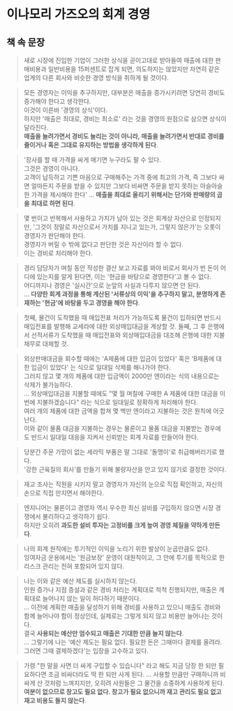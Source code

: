 # 이나모리 가즈오의 회계 경영

## 책 속 문장

> 새로 시장에 진입한 기업이 그러한 상식을 곧이고대로 받아들여 매출에 대한 판매비용과 일반비용을 15퍼센트로 잡게 되면, 의도하지는 않았지만 자연히 같은 업계의 다른 회사와 비슷한 경영 방식을 취하게 될 것이다.

> 모든 경영자는 이익을 추구하지만, 대부분은 매출을 증가시키려면 당연히 경비도 증가해야 한다고 생각한다.  
> 이것이 이른바 '경영의 상식'이다.  
> 하지만 '매출은 최대로, 경비는 최소로' 라는 것을 경영의 원점으로 삼으면 상식이 달라진다.  
> **매출을 늘려가면서 경비도 늘리는 것이 아니라, 매출을 늘려가면서 반대로 경비를 줄이거나 혹은 그대로 유지하는 방법을 생각하게 된다**.  

> '장사를 할 때 가격을 싸게 매기면 누구라도 팔 수 있다.  
> 그것은 경영이 아니다.  
> 고객이 납득하고 기쁜 마음으로 구매해주는 가격 중에 최고의 가격, 즉 그보다 싸면 얼마든지 주문을 받을 수 있지만 그보다 비싸면 주문을 받지 못하는 아슬아슬한 가격을 제시해야 한다'
> ...
> **매출을 최대로 올리기 위해서는 단가와 판매량의 곱을 최대로 하면 된다**.

> 몇 번이고 반복해서 사용하고 가치가 남아 있는 것은 회계상 자산으로 인정되지만, '그것이 정말로 자산으로서 가치를 지니고 있는가, 그렇지 않은가'는 오롯이 경영자가 판단해야 한다.  
> 경영자가 버릴 수 밖에 없다고 판단한 것은 자산이라 할 수 없다.  
> 이는 경비로 처리해야 한다.

> 경리 담당자가 며칠 동안 작성한 결산 보고 자료를 봐야 비로서 회사가 번 돈이 어디에 있는지를 알게 된다면, 이는 '현금을 바탕으로 경영한다'고 볼 수 없다.  
> 어디까지나 경영은 '실시간'으로 눈앞의 사실과 다투지 않으면 안 된다.  
> ...
> **다양한 회계 과정을 통해 계산된 '서류상의 이익'을 추구하지 말고, 분명하게 존재하는 '현금'에 바탕을 두고 경영을 해야 한다**.

> 첫째, 물건이 도착했을 때 매입전표 처리가 가능하도록 물건이 입하되면 반드시 매입전표를 발행해 교세라에 대한 외상매입대금을 계상할 것.
> 둘째, 그 후 은행에서 선적서류가 도착했을 때 매입전표와 외상매입대금을 대조해 은행에 대한 지불채무로 대체할 것.

> 외상판매대금을 회수할 때에는 'A제품에 대한 입금이 있었다' 혹은 'B제품에 대한 입금이 있었다' 는 식으로 일대일 삭제를 해나가야 한다.  
> 그러지 않고 몇 개의 제품에 대한 입금액이 2000만 엔이라는 식의 내용으로는 삭제가 불가능하다.  
> ...
> 외상매입대금을 지불할 때에도 "몇 월 며칠에 구매한 A 제품에 대한 대금을 이번에 지불하겠습니다" 라는 식으로 일대일로 정확하게 처리해야 한다.  
> 여러 개의 제품에 대한 금액을 합쳐 몇 백만 엔이라고 지불하는 것은 원칙에 어긋난다.  
> 이와 같이 물품 대금을 지불하는 경우는 물론이고 물품 대금을 지불받는 경우에도 반드시 일대일 대응을 지켜서 신뢰받는 회계 자료를 만들어야 한다.

> 당분간 주문 가망이 없는 세라믹 부품은 말 그대로 '돌맹이'로 취급해버리기로 했다.  
> '강한 근육질의 회사'를 만들기 위해 불량자산을 안고 있지 않기로 결정한 것이다.

> 재고 조사는 직원을 시키지 말고 경영자가 자신의 눈으로 직접 확인하고, 자신의 손으로 직접 만지면서 해야한다.

> 엔지니어는 물론이고 경영자 역시 우수한 최신 설비를 구입하지 않으면 시장 경쟁에서 불리하다고 생각하기 쉽다.  
> 하지만 오히려 **과도한 설비 투자는 고정비를 크게 높여 경영 체질을 약하게 만든다**.  

> 나의 회계 원칙에는 투기적인 이익을 노리기 위한 발상이 눈곱만큼도 없다.  
> 잉여자금 운용에서는 '원금보장' 운영이 대원칙이고, 그 안에 투기를 목적으로 한 리스크 관리는 전혀 포함되어 있지 않다.

> 나는 이와 같은 예산 제도를 실시하지 않는다.  
> 인원 증가나 지점 증설과 같은 경비 처리는 계획대로 척척 진행되지만, 매출은 계획대로 늘어나지 않는 일이 허다하기 때문이다.  
> ...
> 이전에 계획한 매출을 달성하기 위해 경비를 사용하고 있으니 매출도 경비와 함께 늘어나야 함이 정상인데, 실제로는 그렇게 되지 않고 비용만 늘어나는 것이다.  
> 결국 **사용되는 예산만 엄수되고 매출은 기대한 만큼 늘지 않는다**.  
> ...
> 그렇기에 나는 '예산 제도는 필요 없다. 필요한 돈은 그때마다 결제를 올려라. 그러면 그때 결제하겠다'는 입장을 고수하고 있다.

> 가령 "한 말을 사면 더 싸게 구입할 수 있습니다" 라고 해도 지금 당장 한 되만 필요하다면 조금 비싸더라도 딱 한 되만 사게 된다.
> ...
> 사용할 만큼만 구매하니까 비싸게 산 것처럼 느껴지지만, 오히려 사원들은 그 물건을 소중하게 사용하게 된다.  
> **여분이 없으므로 창고도 필요 없다. 창고가 필요 없으니까 재고 관리도 필요 없고 재고 비용도 들지 않는다**.